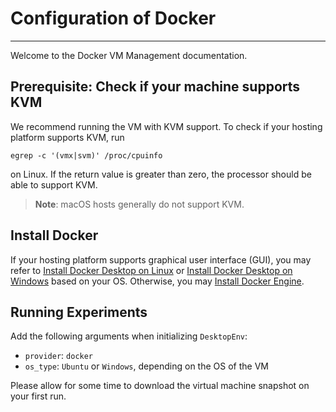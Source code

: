 # Configuration of Docker

---

Welcome to the Docker VM Management documentation.

## Prerequisite: Check if your machine supports KVM

We recommend running the VM with KVM support. To check if your hosting platform supports KVM, run

```
egrep -c '(vmx|svm)' /proc/cpuinfo
```

on Linux. If the return value is greater than zero, the processor should be able to support KVM.

> **Note**: macOS hosts generally do not support KVM.

## Install Docker

If your hosting platform supports graphical user interface (GUI), you may refer to [Install Docker Desktop on Linux](https://docs.docker.com/desktop/install/linux/) or [Install Docker Desktop on Windows](https://docs.docker.com/desktop/install/windows-install/) based on your OS.  Otherwise, you may [Install Docker Engine](https://docs.docker.com/engine/install/).

## Running Experiments

Add the following arguments when initializing `DesktopEnv`: 
- `provider`: `docker`
- `os_type`: `Ubuntu` or `Windows`, depending on the OS of the VM

Please allow for some time to download the virtual machine snapshot on your first run.
